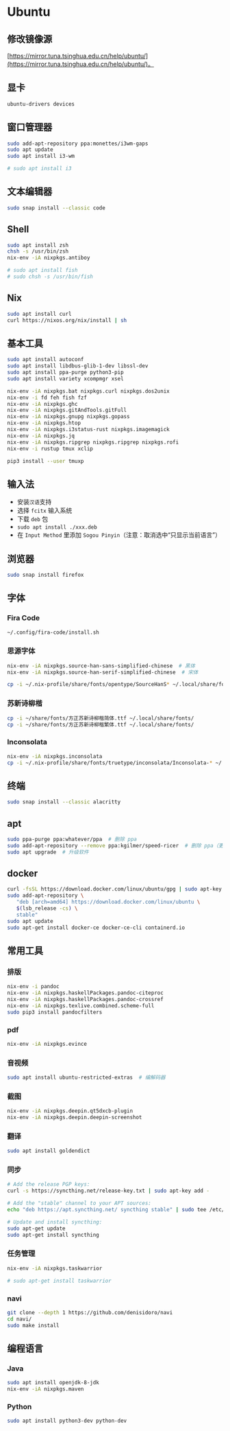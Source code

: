 # Ubuntu

## 修改镜像源

[https://mirror.tuna.tsinghua.edu.cn/help/ubuntu/](https://mirror.tuna.tsinghua.edu.cn/help/ubuntu/)。

## 显卡

```sh
ubuntu-drivers devices
```

## 窗口管理器

```sh
sudo add-apt-repository ppa:monettes/i3wm-gaps
sudo apt update
sudo apt install i3-wm

# sudo apt install i3
```

## 文本编辑器

```sh
sudo snap install --classic code
```

## Shell

```sh
sudo apt install zsh
chsh -s /usr/bin/zsh
nix-env -iA nixpkgs.antiboy

# sudo apt install fish
# sudo chsh -s /usr/bin/fish
```

## Nix

```sh
sudo apt install curl
curl https://nixos.org/nix/install | sh
```

## 基本工具

```sh
sudo apt install autoconf
sudo apt install libdbus-glib-1-dev libssl-dev
sudo apt install ppa-purge python3-pip
sudo apt install variety xcompmgr xsel

nix-env -iA nixpkgs.bat nixpkgs.curl nixpkgs.dos2unix
nix-env -i fd feh fish fzf
nix-env -iA nixpkgs.ghc
nix-env -iA nixpkgs.gitAndTools.gitFull
nix-env -iA nixpkgs.gnupg nixpkgs.gopass
nix-env -iA nixpkgs.htop
nix-env -iA nixpkgs.i3status-rust nixpkgs.imagemagick
nix-env -iA nixpkgs.jq
nix-env -iA nixpkgs.ripgrep nixpkgs.ripgrep nixpkgs.rofi
nix-env -i rustup tmux xclip

pip3 install --user tmuxp
```

## 输入法

- 安装`汉语`支持
- 选择 `fcitx` 输入系统
- 下载 `deb` 包
- `sudo apt install ./xxx.deb`
- 在 `Input Method` 里添加 `Sogou Pinyin`（注意：取消选中“只显示当前语言”）

## 浏览器

```sh
sudo snap install firefox
```

## 字体

### Fira Code

```sh
~/.config/fira-code/install.sh
```

### 思源字体

```sh
nix-env -iA nixpkgs.source-han-sans-simplified-chinese  # 黑体
nix-env -iA nixpkgs.source-han-serif-simplified-chinese  # 宋体

cp -i ~/.nix-profile/share/fonts/opentype/SourceHanS* ~/.local/share/fonts/
```

### 苏新诗柳楷

```sh
cp -i ~/share/fonts/方正苏新诗柳楷简体.ttf ~/.local/share/fonts/
cp -i ~/share/fonts/方正苏新诗柳楷繁体.ttf ~/.local/share/fonts/
```

### Inconsolata

```sh
nix-env -iA nixpkgs.inconsolata
cp -i ~/.nix-profile/share/fonts/truetype/inconsolata/Inconsolata-* ~/.local/share/fonts
```

## 终端

```sh
sudo snap install --classic alacritty
```

## apt

```sh
sudo ppa-purge ppa:whatever/ppa  # 删除 ppa
sudo add-apt-repository --remove ppa:kgilmer/speed-ricer  # 删除 ppa（更粗暴）
sudo apt upgrade  # 升级软件
```

## docker

```sh
curl -fsSL https://download.docker.com/linux/ubuntu/gpg | sudo apt-key add -
sudo add-apt-repository \
   "deb [arch=amd64] https://download.docker.com/linux/ubuntu \
   $(lsb_release -cs) \
   stable"
sudo apt update
sudo apt-get install docker-ce docker-ce-cli containerd.io
```

## 常用工具

### 排版

```sh
nix-env -i pandoc
nix-env -iA nixpkgs.haskellPackages.pandoc-citeproc
nix-env -iA nixpkgs.haskellPackages.pandoc-crossref
nix-env -iA nixpkgs.texlive.combined.scheme-full
sudo pip3 install pandocfilters
```

### pdf

```sh
nix-env -iA nixpkgs.evince
```

### 音视频

```sh
sudo apt install ubuntu-restricted-extras  # 编解码器
```

### 截图

```sh
nix-env -iA nixpkgs.deepin.qt5dxcb-plugin
nix-env -iA nixpkgs.deepin.deepin-screenshot
```

### 翻译

```sh
sudo apt install goldendict
```

### 同步

```sh
# Add the release PGP keys:
curl -s https://syncthing.net/release-key.txt | sudo apt-key add -

# Add the "stable" channel to your APT sources:
echo "deb https://apt.syncthing.net/ syncthing stable" | sudo tee /etc/apt/sources.list.d/syncthing.list

# Update and install syncthing:
sudo apt-get update
sudo apt-get install syncthing
```

### 任务管理

```sh
nix-env -iA nixpkgs.taskwarrior

# sudo apt-get install taskwarrior
```

### navi

```sh
git clone --depth 1 https://github.com/denisidoro/navi
cd navi/
sudo make install
```

## 编程语言

### Java

```sh
sudo apt install openjdk-8-jdk
nix-env -iA nixpkgs.maven
```

### Python

```sh
sudo apt install python3-dev python-dev
```
